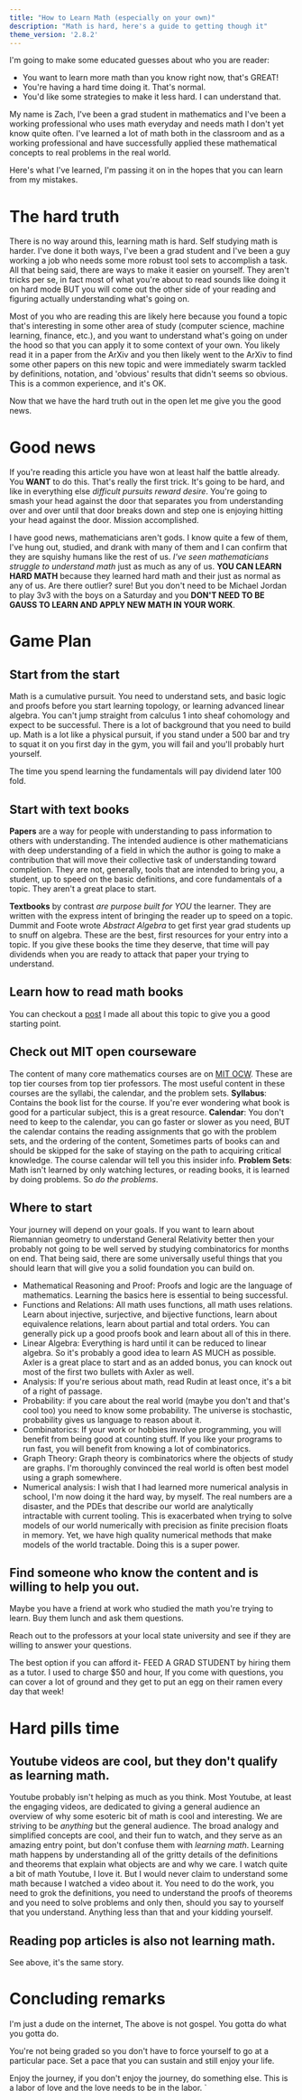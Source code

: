 ```yaml
---
title: "How to Learn Math (especially on your own)"
description: "Math is hard, here's a guide to getting though it"
theme_version: '2.8.2'
---
```



I'm going to make some educated guesses about who you are reader: 
- You want to learn more math than you know right now, that's GREAT! 
- You're having a hard time doing it. That's normal. 
- You'd like some strategies to make it less hard. I can understand that.

My name is Zach, I've been a grad student in mathematics and I've been a working professional who uses math everyday and needs math I don't yet know quite often. I've learned a lot of math both in the classroom and as a working professional and have successfully applied these mathematical concepts to real problems in the real world.

Here's what I've learned, I'm passing it on in the hopes that you can learn from my mistakes. 

# The hard truth
There is no way around this, learning math is hard. Self studying math is harder. I've done it both ways, I've been a grad student and I've been a guy working a job who needs some more robust tool sets to accomplish a task. All that being said, there are ways to make it easier on yourself.  They aren't tricks per se, in fact most of what you're about to read sounds like doing it on hard mode BUT you will come out the other side of your reading and figuring actually understanding what's going on. 

Most of you who are reading this are likely here because you found a topic that's interesting in some other area of study (computer science, machine learning, finance, etc.), and you want to understand what's going on under the hood so that you can apply it to some context of your own. You likely read it in a paper from the ArXiv and you then likely went to the ArXiv to find some other papers on this new topic and were immediately swarm tackled  by definitions, notation, and 'obvious' results that didn't seems so obvious. This is a common experience, and it's OK. 

Now that we have the hard truth out in the open let me give you the good news. 

# Good news
If you're reading this article you have won at least half the battle already. You **WANT** to do this. That's really the first trick. It's going to be hard, and like in everything else *difficult pursuits reward desire*. You're going to smash your head against  the door that separates you from understanding over and over until that door breaks down and step one is enjoying hitting your head against the door. Mission accomplished. 

I have good news, mathematicians aren't gods. I know quite a few of them, I've hung out, studied, and drank with many of them and I can confirm that they are squishy humans like the rest of us. *I've seen mathematicians struggle to understand math* just as much as any of us. **YOU CAN LEARN HARD MATH** because they learned hard math and their just as normal as any of us. Are there outlier? sure! But you don't need to be Michael Jordan to play 3v3 with the boys on a Saturday and you **DON'T NEED TO BE GAUSS TO LEARN AND APPLY NEW MATH IN YOUR WORK**.


# Game Plan

## Start from the start
Math is a cumulative pursuit. You need to understand sets, and basic logic and proofs before you start learning topology, or learning advanced linear algebra. You can't jump straight from calculus 1 into sheaf cohomology and expect to be successful. There is a lot of background that you need to build up. Math is a lot like a physical pursuit, if you stand under a 500 bar and try to squat it on you first day in the gym, you will fail and you'll probably hurt yourself. 

The time you spend learning the fundamentals will pay dividend later 100 fold. 

## Start with text books

**Papers** are a way for people with understanding to pass information to others with understanding. The intended audience is other mathematicians with deep understanding of a field in which the author is going to make a contribution that will move their collective task of understanding toward completion. They are not, generally, tools that are intended to bring you, a student, up to speed on the basic definitions, and core fundamentals of a topic. They aren't a great place to start. 

**Textbooks** by contrast *are purpose built for YOU* the learner. They are written with the express intent of bringing the reader up to speed on a topic. Dummit and Foote wrote *Abstract Algebra* to get first year grad students up to snuff on algebra. These are the best, first resources for your entry into a topic. If you give these books the time they deserve, that time will pay dividends when you are ready to attack that paper your trying to understand. 

## Learn how to read math books
You can checkout a [post](how_to_read.md) I made all about this topic to give you a good starting point.

## Check out MIT open courseware
The content of many core mathematics courses are on [MIT OCW](https://ocw.mit.edu/search/?d=Mathematics). These are top tier courses from top tier professors. The most useful content in these courses are the syllabi, the calendar, and the problem sets.
    **Syllabus**: Contains the book list for the course. If you're ever wondering what book is good for a particular subject, this is a great resource. 
    **Calendar**: You don't need to keep to the calendar, you can go faster or slower as you need, BUT the calendar contains the reading assignments that go with the problem sets, and the ordering of the content, Sometimes parts of books can and should be skipped for the sake of staying on the path to acquiring critical knowledge. The course calendar will tell you this insider info. 
    **Problem Sets**: Math isn't learned by only watching lectures, or reading books, it is learned by doing problems. So *do the problems*. 

## Where to start

Your journey will depend on your goals. If you want to learn about Riemannian geometry to understand General Relativity better then your probably not going to be well served by studying combinatorics for months on end.
That being said, there are some universally useful things that you should learn that will give you a solid foundation you can build on. 

- Mathematical Reasoning and Proof: Proofs and logic are the language of mathematics. Learning the basics here is essential to being successful.
- Functions and Relations: All math uses functions, all math uses relations. Learn about injective, surjective, and bijective functions, learn about equivalence relations, learn about partial and total orders. You can generally pick up a good proofs book and learn about all of this in there. 
- Linear Algebra: Everything is hard until it can be reduced to linear algebra. So it's probably a good idea to learn AS MUCH as possible. Axler is a great place to start and as an added bonus, you can knock out most of the first two bullets with Axler as well. 
- Analysis: If you're serious about math, read Rudin at least once, it's a bit of a right of passage. 
- Probability: if you care about the real world (maybe you don't and that's cool too) you need to know some probability. The universe is stochastic, probability gives us language to reason about it. 
- Combinatorics: If your work or hobbies involve programming, you will benefit from being good at counting stuff. If you like your programs to run fast, you will benefit from knowing a lot of combinatorics. 
- Graph Theory: Graph theory is combinatorics where the objects of study are graphs. I'm thoroughly convinced the real world is often best model using a graph somewhere. 
- Numerical analysis: I wish that I had learned more numerical analysis in school, I'm now doing it the hard way, by myself. The real numbers are a disaster, and the PDEs that describe our world are analytically intractable with current tooling. This is exacerbated when trying to solve models of our world numerically with precision as finite precision floats in memory. Yet, we have high quality numerical methods that make models of the world tractable. Doing this is a super power. 

## Find someone who know the content and is willing to help you out. 
Maybe you have a friend at work who studied the math you're trying to learn. Buy them lunch and ask them questions. 

Reach out to the professors at your local state university and see if they are willing to answer your questions. 

The best option if you can afford it-  FEED A GRAD STUDENT by hiring them as a tutor. I used to charge $50 and hour, If you come with questions, you can cover a lot of ground and they get to put an egg on their ramen every day that week!

# Hard pills time

## Youtube videos are cool, but they don't qualify as learning math.
 Youtube probably isn't helping as much as you think. Most Youtube, at least the engaging videos, are dedicated to giving a general audience an overview of why some esoteric bit of math is cool and interesting. We are striving to be *anything* but the general audience. The broad analogy and simplified concepts are cool, and their fun to watch, and they serve as an amazing entry point, but don't confuse them with *learning math*. Learning math happens by understanding all of the gritty details of the definitions and theorems that explain what objects are and why we care. 
I watch quite a bit of math Youtube, I love it. But I would never claim to understand some math because I watched a video about it. You need to do the work, you need to grok the definitions, you need to understand the proofs of theorems and you need to solve problems and only then, should you say to yourself that you understand. Anything less than that and your kidding yourself.  

## Reading pop articles is also not learning math.
See above, it's the same story.

# Concluding remarks
I'm just a dude on the internet, The above is not gospel. You gotta do what you gotta do. 

You're not being graded so you don't have to force yourself to go at a particular pace. Set a pace that you can sustain and still enjoy your life. 

Enjoy the journey, if you don't enjoy the journey, do something else. This is a labor of love and the love needs to be in the labor. `

